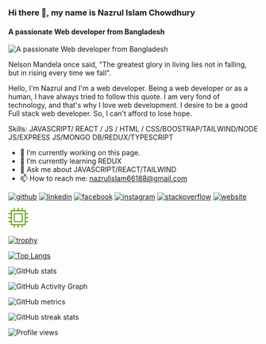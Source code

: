 ### Hi there 👋, my name is Nazrul Islam Chowdhury
#### A passionate Web developer from Bangladesh
![A passionate Web developer from Bangladesh](https://media.licdn.com/dms/image/D5616AQEljSQxrlvePQ/profile-displaybackgroundimage-shrink_350_1400/0/1673341305762?e=1687392000&v=beta&t=C_DjJaEu0WASVaiEOaLHifsa-SOTDLE1J6QVnzabLH0)

Nelson Mandela once said,
"The greatest glory in living lies not in falling, but in rising every time we fall".

Hello,
I'm Nazrul and I'm a web developer. Being a web developer or as a human, I have always tried to follow this quote. I am very fond of technology, and that's why I love web development. I desire to be a good Full stack web developer. So, I can't afford to lose hope.

Skills: JAVASCRIPT/ REACT / JS / HTML / CSS/BOOSTRAP/TAILWIND/NODE JS/EXPRESS JS/MONGO DB/REDUX/TYPESCRIPT

- 🔭 I’m currently working on this page. 
- 🌱 I’m currently learning REDUX 
- 💬 Ask me about JAVASCRIPT/REACT/TAILWIND 
- 📫 How to reach me: nazrulislam66188@gmail.com 


[<img src='https://cdn.jsdelivr.net/npm/simple-icons@3.0.1/icons/github.svg' alt='github' height='40'>](https://github.com/https://github.com/NazrulIslam-Chowdhury)  [<img src='https://cdn.jsdelivr.net/npm/simple-icons@3.0.1/icons/linkedin.svg' alt='linkedin' height='40'>](https://www.linkedin.com/in/https://www.linkedin.com/in/nazrul-islam-chowdhury//)  [<img src='https://cdn.jsdelivr.net/npm/simple-icons@3.0.1/icons/facebook.svg' alt='facebook' height='40'>](https://www.facebook.com/https://www.facebook.com/profile.php?id=100008271873050)  [<img src='https://cdn.jsdelivr.net/npm/simple-icons@3.0.1/icons/instagram.svg' alt='instagram' height='40'>](https://www.instagram.com/https://www.instagram.com/naz_rul.rahi//)  [<img src='https://cdn.jsdelivr.net/npm/simple-icons@3.0.1/icons/stackoverflow.svg' alt='stackoverflow' height='40'>](https://stackoverflow.com/users/https://stackoverflow.com/users/19968742/nazrul-islam-rahi)  [<img src='https://cdn.jsdelivr.net/npm/simple-icons@3.0.1/icons/icloud.svg' alt='website' height='40'>](https://portfolio-50d3e.web.app)  

<a href='https://docs.github.com/en/developers'><img src='https://raw.githubusercontent.com/acervenky/animated-github-badges/master/assets/devbadge.gif' width='40' height='40'></a> 

[![trophy](https://github-profile-trophy.vercel.app/?username=https://github.com/NazrulIslam-Chowdhury)](https://github.com/ryo-ma/github-profile-trophy)

[![Top Langs](https://github-readme-stats.vercel.app/api/top-langs/?username=https://github.com/NazrulIslam-Chowdhury)](https://github.com/anuraghazra/github-readme-stats)

![GitHub stats](https://github-readme-stats.vercel.app/api?username=https://github.com/NazrulIslam-Chowdhury&show_icons=true&count_private=true)  

![GitHub Activity Graph](https://activity-graph.herokuapp.com/graph?username=https://github.com/NazrulIslam-Chowdhury)  

![GitHub metrics](https://metrics.lecoq.io/https://github.com/NazrulIslam-Chowdhury)  

![GitHub streak stats](https://streak-stats.demolab.com/?user=https://github.com/NazrulIslam-Chowdhury)  

![Profile views](https://gpvc.arturio.dev/https://github.com/NazrulIslam-Chowdhury)  

